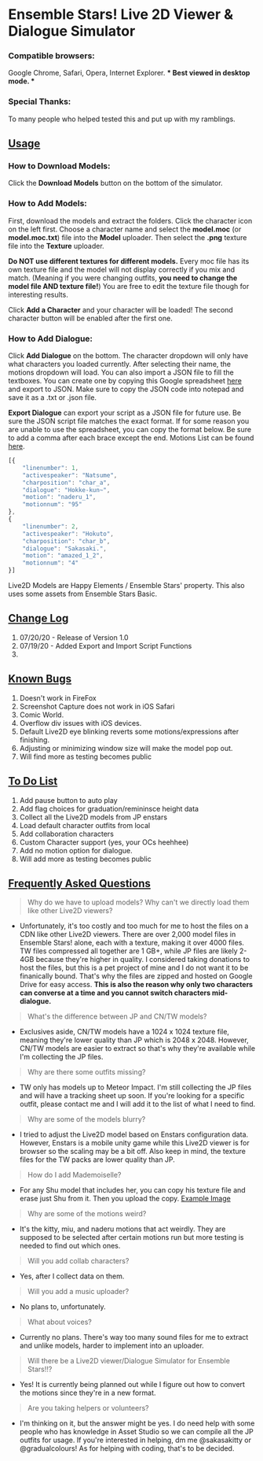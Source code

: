 # Ensemble Stars! Live 2D Viewer & Dialogue Simulator

### Compatible browsers: 
Google Chrome, Safari, Opera, Internet Explorer. **\* Best viewed in desktop mode. \***

### Special Thanks:
To many people who helped tested this and put up with my ramblings.

## [Usage](#usage)

### How to Download Models:
Click the **Download Models** button on the bottom of the simulator.

### How to Add Models:

First, download the models and extract the folders. Click the character icon on the left first. Choose a character name and select the **model.moc** (or **model.moc.txt**) file into the **Model** uploader. Then select the **.png** texture file into the **Texture** uploader. 

**Do NOT use different textures for different models.** Every moc file has its own texture file and the model will not display correctly if you mix and match. (Meaning if you were changing outfits, **you need to change the model file AND texture file!**) You are free to edit the texture file though for interesting results. 

Click **Add a Character** and your character will be loaded! The second character button will be enabled after the first one.

### How to Add Dialogue:

Click **Add Dialogue** on the bottom. The character dropdown will only have what characters you loaded currently. After selecting their name, the motions dropdown will load. You can also import a JSON file to fill the textboxes. You can create one by copying this Google spreadsheet [here](https://docs.google.com/spreadsheets/d/1FGvia5xyn4OObxyJz6B4W51gwk4Tsj3g4rAIrx7BhcE/edit?usp=sharing "JSON Script Template") and export to JSON. Make sure to copy the JSON code into notepad and save it as a .txt or .json file. 

**Export Dialogue** can export your script as a JSON file for future use. Be sure the JSON script file matches the exact format. If for some reason you are unable to use the spreadsheet, you can copy the format below. Be sure to add a comma after each brace except the end. Motions List can be found [here](https://github.com/gradualcolors/l2d2-demo/blob/master/Motions-List.md).

```javascript
[{
	"linenumber": 1,
	"activespeaker": "Natsume",
	"charposition": "char_a",
	"dialogue": "Hokke-kun~",
	"motion": "naderu_1",
	"motionnum": "95"
},
{
	"linenumber": 2,
	"activespeaker": "Hokuto",
	"charposition": "char_b",
	"dialogue": "Sakasaki.",
	"motion": "amazed_1_2",
	"motionnum": "4"
}]
```

Live2D Models are Happy Elements / Ensemble Stars' property. This also uses some assets from Ensemble Stars Basic.

## [Change Log](#change-log)
1. 07/20/20 - Release of Version 1.0
2. 07/19/20 - Added Export and Import Script Functions
3.

## [Known Bugs](#known-bugs)

1. Doesn't work in FireFox
2. Screenshot Capture does not work in iOS Safari
3. Comic World.
4. Overflow div issues with iOS devices.
5. Default Live2D eye blinking reverts some motions/expressions after finishing.
6. Adjusting or minimizing window size will make the model pop out. 
7. Will find more as testing becomes public

## [To Do List](#to-do-list)
1. Add pause button to auto play
2. Add flag choices for graduation/remininsce height data
3. Collect all the Live2D models from JP enstars
4. Load default character outfits from local
5. Add collaboration characters
6. Custom Character support (yes, your OCs heehhee)
7. Add no motion option for dialogue.
8. Will add more as testing becomes public

## [Frequently Asked Questions](#frequently-asked-questions)

> Why do we have to upload models? Why can't we directly load them like other Live2D viewers?
- Unfortunately, it's too costly and too much for me to host the files on a CDN like other Live2D viewers. There are over 2,000 model files in Ensemble Stars! alone, each with a texture, making it over 4000 files. TW files compressed all together are 1 GB+, while JP files are likely 2-4GB because they're higher in quality. I considered taking donations to host the files, but this is a pet project of mine and I do not want it to be finanically bound. That's why the files are zipped and hosted on Google Drive for easy access.
**This is also the reason why only two characters can converse at a time and you cannot switch characters mid-dialogue.**

> What's the difference between JP and CN/TW models?
- Exclusives aside, CN/TW models have a 1024 x 1024 texture file, meaning they're lower quality than JP which is 2048 x 2048. However, CN/TW models are easier to extract so that's why they're available while I'm collecting the JP files.

> Why are there some outfits missing?
- TW only has models up to Meteor Impact. I'm still collecting the JP files and will have a tracking sheet up soon. If you're looking for a specific outfit, please contact me and I will add it to the list of what I need to find.

> Why are some of the models blurry?
- I tried to adjust the Live2D model based on Enstars configuration data. However, Enstars is a mobile unity game while this Live2D viewer is for browser so the scaling may be a bit off. Also keep in mind, the texture files for the TW packs are lower quality than JP.

> How do I add Mademoiselle?
- For any Shu model that includes her, you can copy his texture file and erase just Shu from it. Then you upload the copy. [Example Image](https://raw.githubusercontent.com/gradualcolors/l2d2-demo/master/assets/mado_tex.png)

> Why are some of the motions weird?
- It's the kitty, miu, and naderu motions that act weirdly. They are supposed to be selected after certain motions run but more testing is needed to find out which ones.

> Will you add collab characters?
- Yes, after I collect data on them.

> Will you add a music uploader?
- No plans to, unfortunately.

> What about voices?
- Currently no plans. There's way too many sound files for me to extract and unlike models, harder to implement into an uploader.

> Will there be a Live2D viewer/Dialogue Simulator for Ensemble Stars!!?
- Yes! It is currently being planned out while I figure out how to convert the motions since they're in a new format.

> Are you taking helpers or volunteers?
- I'm thinking on it, but the answer might be yes. I do need help with some people who has knowledge in Asset Studio so we can compile all the JP outfits for usage. If you're interested in helping, dm me @sakasakitty or @gradualcolours! As for helping with coding, that's to be decided.
